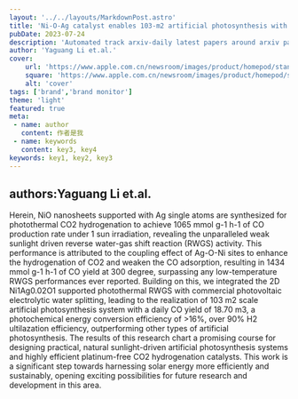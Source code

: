 ---layout: '../../layouts/MarkdownPost.astro'title: 'Ni-O-Ag catalyst enables 103-m2 artificial photosynthesis with >16% solar-to-chemical energy conversion efficiency'pubDate: 2023-07-24description: 'Automated track arxiv-daily latest papers around arxiv paper daily template'author: 'Yaguang Li et.al.'cover:    url: 'https://www.apple.com.cn/newsroom/images/product/homepod/standard/Apple-HomePod-hero-230118_big.jpg.large_2x.jpg'    square: 'https://www.apple.com.cn/newsroom/images/product/homepod/standard/Apple-HomePod-hero-230118_big.jpg.large_2x.jpg'    alt: 'cover'tags: ['brand','brand monitor'] theme: 'light'featured: truemeta: - name: author   content: 作者是我 - name: keywords   content: key3, key4keywords: key1, key2, key3---## authors:Yaguang Li et.al. Herein, NiO nanosheets supported with Ag single atoms are synthesized for photothermal CO2 hydrogenation to achieve 1065 mmol g-1 h-1 of CO production rate under 1 sun irradiation, revealing the unparalleled weak sunlight driven reverse water-gas shift reaction (RWGS) activity. This performance is attributed to the coupling effect of Ag-O-Ni sites to enhance the hydrogenation of CO2 and weaken the CO adsorption, resulting in 1434 mmol g-1 h-1 of CO yield at 300 degree, surpassing any low-temperature RWGS performances ever reported. Building on this, we integrated the 2D Ni1Ag0.02O1 supported photothermal RWGS with commercial photovoltaic electrolytic water splitting, leading to the realization of 103 m2 scale artificial photosynthesis system with a daily CO yield of 18.70 m3, a photochemical energy conversion efficiency of >16%, over 90% H2 ultilazation efficiency, outperforming other types of artificial photosynthesis. The results of this research chart a promising course for designing practical, natural sunlight-driven artificial photosynthesis systems and highly efficient platinum-free CO2 hydrogenation catalysts. This work is a significant step towards harnessing solar energy more efficiently and sustainably, opening exciting possibilities for future research and development in this area.
